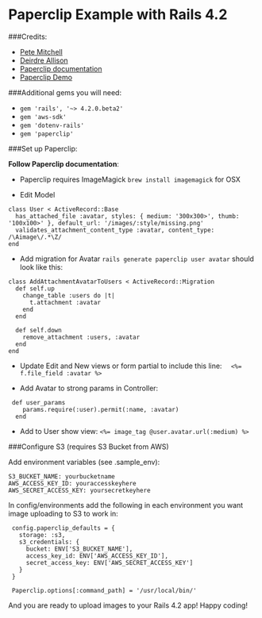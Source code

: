# Paperclip Example with Rails 4.2

###Credits:
* [Pete Mitchell](https://github.com/petemmitchell)
* [Deirdre Allison](https://github.com/deirdreallison)
* [Paperclip documentation](https://github.com/thoughtbot/paperclip)
* [Paperclip Demo](https://github.com/thoughtbot/paperclip_demo)

###Additional gems you will need:
* `gem 'rails', '~> 4.2.0.beta2'`
* `gem 'aws-sdk'`
* `gem 'dotenv-rails'`
* `gem 'paperclip'`

###Set up Paperclip:

**Follow Paperclip documentation**:

* Paperclip requires ImageMagick
```brew install imagemagick``` for OSX

* Edit Model
```
class User < ActiveRecord::Base
  has_attached_file :avatar, styles: { medium: '300x300>', thumb: '100x100>' }, default_url: '/images/:style/missing.png'
  validates_attachment_content_type :avatar, content_type: /\Aimage\/.*\Z/
end
```

* Add migration for Avatar
```rails generate paperclip user avatar```
should look like this:
```
class AddAttachmentAvatarToUsers < ActiveRecord::Migration
  def self.up
    change_table :users do |t|
      t.attachment :avatar
    end
  end

  def self.down
    remove_attachment :users, :avatar
  end
end
```

* Update Edit and New views or form partial to include this line:
```  <%= f.file_field :avatar %>```

* Add Avatar to strong params in Controller:
```
 def user_params
    params.require(:user).permit(:name, :avatar)
  end
  ```

* Add to User show view:
```<%= image_tag @user.avatar.url(:medium) %>```


###Configure S3 (requires S3 Bucket from AWS)

Add environment variables (see .sample_env):
```
S3_BUCKET_NAME: yourbucketname
AWS_ACCESS_KEY_ID: youraccesskeyhere
AWS_SECRET_ACCESS_KEY: yoursecretkeyhere
```

In config/environments add the following in each environment you want image uploading to S3 to work in:
 ```
  config.paperclip_defaults = {
    storage: :s3,
    s3_credentials: {
      bucket: ENV['S3_BUCKET_NAME'],
      access_key_id: ENV['AWS_ACCESS_KEY_ID'],
      secret_access_key: ENV['AWS_SECRET_ACCESS_KEY']
    }
  }

  Paperclip.options[:command_path] = '/usr/local/bin/'
  ```

And you are ready to upload images to your Rails 4.2 app! Happy coding!
